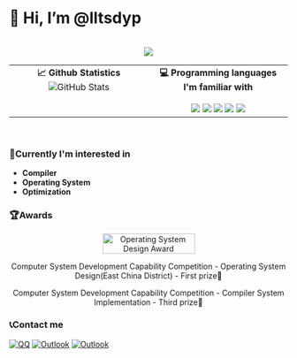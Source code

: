 # 👋 Hi, I’m @lltsdyp
<br>
<div align="center">
  <img src="https://github-profile-trophy.vercel.app/?username=lltsdyp&theme=flat&column=9">
</div>

<div align="center">
<table>
  <tr>
    <td valign="top" width="50%" align="center">
      <b>📈 Github Statistics</b>
      <img src="https://github-readme-stats.vercel.app/api?username=lltsdyp&hide_border=true&hide_title=true" alt="GitHub Stats" />
    </td>
    <td valign="top" width="50%" align="center">
      <b>💻 Programming languages I'm familiar with</b><br><br>
      <img src="https://img.shields.io/badge/C-00599C.svg?logo=c&logoColor=white&style=for-the-badge" />
      <img src="https://img.shields.io/badge/C++-00599C.svg?logo=c%2B%2B&logoColor=white&style=for-the-badge" />
      <img src="https://img.shields.io/badge/C%23-239120.svg?logo=c-sharp&logoColor=white&style=for-the-badge" />
      <img src="https://img.shields.io/badge/Python-14354C.svg?logo=python&logoColor=white&style=for-the-badge" />
      <img src="https://img.shields.io/badge/Rust-000000.svg?logo=Rust&logoColor=white&style=for-the-badge" />
    </td>
  </tr>
</table>

</div>

<br>

### 🎯Currently I'm interested in
- **Compiler**
- **Operating System**
- **Optimization**

### 🏆Awards
<div align="center">
  <img src="https://os.educg.net/img/logo.5daf9029.png" alt="Operating System Design Award" width="167" height="37">
  <p>Computer System Development Capability Competition - Operating System Design(East China District) - First prize🥇</p>
  <p>Computer System Development Capability Competition - Compiler System Implementation - Third prize🥉</p>
</div>

### 📞Contact me
[![QQ](https://img.shields.io/badge/QQ-3282F6?logo=tencent-qq&logoColor=white&style=for-the-badge)](https://qm.qq.com/q/ciYLQUnjmU)
[![Outlook](https://img.shields.io/badge/Outlook-50F6FF?logo-outlook&logoColor=white&style=for-the-badge)](mailto:jizimo0430@outlook.com)
[![Outlook](https://img.shields.io/badge/Gitee-D41F0F?logo-gitee&logoColor=white&style=for-the-badge)](https://gitee.com/lltsdyp)
